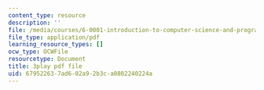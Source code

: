 ```yaml
---
content_type: resource
description: ''
file: /media/courses/6-0001-introduction-to-computer-science-and-programming-in-python-fall-2016/679522637ad602a92b3ca0802240224a_qq7I2MQNrtU.pdf
file_type: application/pdf
learning_resource_types: []
ocw_type: OCWFile
resourcetype: Document
title: 3play pdf file
uid: 67952263-7ad6-02a9-2b3c-a0802240224a
---
```

